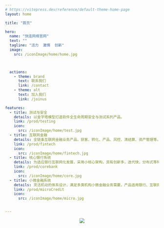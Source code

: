 ```yaml
---
# https://vitepress.dev/reference/default-theme-home-page
layout: home

title: "首页"

hero:
  name: "快连网络官网"
  text: ""
  tagline: "活力  激情  创新"
  image:
    src: /iconImage/home/home.jpg


    
  actions:
    - theme: brand
      text: 联系我们
      link: /contact
    - theme: alt
      text: 加入我们
      link: /joinus

features:
  - title: 测试与安全
    details: 以金字塔模型打造软件全生命周期安全与测试系列产品。
    link: /prod/testing
    icon:
      src: /iconImage/home/test.jpg
  - title: 互联网金融
    details: 全链条互联网金融业务产品，获客、转化、产品、风控、清结算、资产管理等。
    link: /prod/fintech
    icon:
      src: /iconImage/home/fintech.jpg
  - title: 核心银行系统
    details: 为适应银行互联网化发展，采用小核心架构，具有创新多，迭代快，分布式等特点。
    link: /prod/corebank
    icon:
      src: /iconImage/home/core.jpg
  - title: 小微金融系统
    details: 灵活机动的体系设计，满足多类机构小微金融业务需要，产品适用银行、互联网金融、融资租赁、小贷公司等。
    link: /prod/microCredit
    icon:
      src: /iconImage/home/micro.jpg


---
```



<center>
<img src='/static/home/smyj.jpg' />
</center>
